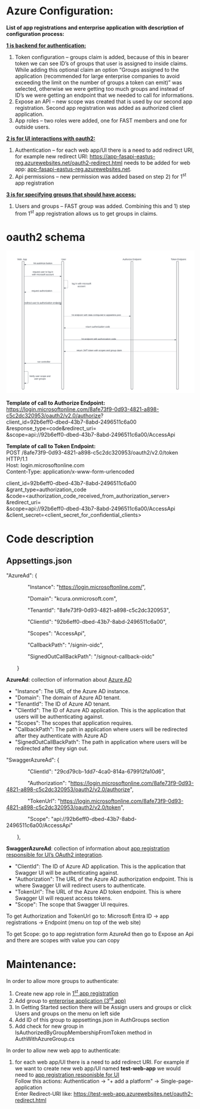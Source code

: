﻿# <a name="_hlk162351708"></a>Azure Configuration:
**List of app registrations and enterprise application with description of configuration process:**

**[1 is backend for authentication:](https://portal.azure.com/#view/Microsoft_AAD_RegisteredApps/ApplicationMenuBlade/~/Overview/appId/92b6eff0-dbed-43b7-8abd-2496511c6a00/isMSAApp~/false)**

1) Token configuration – groups claim is added, because of this in bearer token we can see ID’s of groups that user is assigned to inside claims. While adding this optional claim an option “Groups assigned to the application (recommended for large enterprise companies to avoid exceeding the limit on the number of groups a token can emit)” was selected, otherwise we were getting too much groups and instead of ID’s we were getting an endpoint that we needed to call for informations.
1) Expose an API – new scope was created that is used by our second app registration.
   Second app registration was added as authorized client application.
1) App roles – two roles were added, one for FAST members and one for outside users.

**[2 is for UI interactions with oauth2:](https://portal.azure.com/#view/Microsoft_AAD_RegisteredApps/ApplicationMenuBlade/~/Overview/appId/29cd79cb-1dd7-4ca0-814a-679912fa10d6/isMSAApp~/false)**

1) Authentication – for each web app/UI there is a need to add redirect URI, for example new redirect URI: <https://app-fasapi-eastus-reg.azurewebsites.net/oauth2-redirect.html> needs to be added for web app: [app-fasapi-eastus-reg.azurewebsites.net](https://app-fasapi-eastus-reg.azurewebsites.net/).
1) Api permissions – new permission was added based on step 2) for 1<sup>st</sup> app registration

**[3 is for specifying groups that should have access:](https://portal.azure.com/#view/Microsoft_AAD_IAM/ManagedAppMenuBlade/~/Overview/objectId/bcfa1930-dd87-4e9c-9c25-886888ad3636/appId/92b6eff0-dbed-43b7-8abd-2496511c6a00/preferredSingleSignOnMode~/null/servicePrincipalType/Application/fromNav/)** 

1) Users and groups – FAST group was added. Combining this and 1) step from 1<sup>st</sup> app registration allows us to get groups in claims.
# oauth2 schema
![](oauth2_flow_schema.png)

**Template of call to Authorize Endpoint:**  
https://login.microsoftonline.com/8afe73f9-0d93-4821-a898-c5c2dc320953/oauth2/v2.0/authorize?  
client_id=92b6eff0-dbed-43b7-8abd-2496511c6a00  
&response_type=code&redirect_uri=<taken from UI app registration>  
&scope=api://92b6eff0-dbed-43b7-8abd-2496511c6a00/AccessApi  

**Template of call to Token Endpoint:**  
POST /8afe73f9-0d93-4821-a898-c5c2dc320953/oauth2/v2.0/token HTTP/1.1  
Host: login.microsoftonline.com  
Content-Type: application/x-www-form-urlencoded  

client_id=92b6eff0-dbed-43b7-8abd-2496511c6a00  
&grant_type=authorization_code  
&code=<authorization_code_received_from_authorization_server>  
&redirect_uri=<taken from UI app registration>  
&scope=api://92b6eff0-dbed-43b7-8abd-2496511c6a00/AccessApi  
&client_secret=<client_secret_for_confidential_clients>  

# Code description
## Appsettings.json
"AzureAd": {

`        `"Instance": "https://login.microsoftonline.com/",

`        `"Domain": "kcura.onmicrosoft.com",

`        `"TenantId": "8afe73f9-0d93-4821-a898-c5c2dc320953",

`        `"ClientId": "92b6eff0-dbed-43b7-8abd-2496511c6a00",

`        `"Scopes": "AccessApi",

`        `"CallbackPath": "/signin-oidc",

`        `"SignedOutCallBackPath": "/signout-callback-oidc"

`    `}

**AzureAd**: collection of information about [Azure AD](https://portal.azure.com/#view/Microsoft\_AAD\_RegisteredApps/ApplicationMenuBlade/~/ProtectAnAPI/appId/92b6eff0-dbed-43b7-8abd-2496511c6a00/isMSAApp~/false)

- "Instance": The URL of the Azure AD instance. 
- "Domain": The domain of Azure AD tenant.
- "TenantId": The ID of Azure AD tenant.
- "ClientId": The ID of Azure AD application. This is the application that users will be authenticating against.
- "Scopes": The scopes that application requires. 
- "CallbackPath": The path in application where users will be redirected after they authenticate with Azure AD
- "SignedOutCallBackPath": The path in application where users will be redirected after they sign out.

"SwaggerAzureAd": {

`        `"ClientId": "29cd79cb-1dd7-4ca0-814a-679912fa10d6",

`        `"Authorization": "https://login.microsoftonline.com/8afe73f9-0d93-4821-a898-c5c2dc320953/oauth2/v2.0/authorize",

`        `"TokenUrl": "https://login.microsoftonline.com/8afe73f9-0d93-4821-a898-c5c2dc320953/oauth2/v2.0/token",

`        `"Scope": "api://92b6eff0-dbed-43b7-8abd-2496511c6a00/AccessApi"

`    `},

**SwaggerAzureAd**: collection of information about [app registration responsible for UI’s OAuth2 integration](https://portal.azure.com/#view/Microsoft\_AAD\_RegisteredApps/ApplicationMenuBlade/~/Overview/appId/29cd79cb-1dd7-4ca0-814a-679912fa10d6/isMSAApp~/false).

- "ClientId": The ID of Azure AD application. This is the application that Swagger UI will be authenticating against.
- "Authorization": The URL of the Azure AD authorization endpoint. This is where Swagger UI will redirect users to authenticate. 
- "TokenUrl": The URL of the Azure AD token endpoint. This is where Swagger UI will request access tokens. 
- "Scope": The scope that Swagger UI requires.

To get Authorization and TokenUrl go to:
Microsoft Entra ID -> app registrations -> Endpoint (menu on top of the web site)

To get Scope:
go to app registration form AzureAd then go to Expose an Api and there are scopes with value you can copy


# Maintenance:
In order to allow more groups to authenticate:

1) Create new app role in [1<sup>st</sup> app registration](https://portal.azure.com/#view/Microsoft_AAD_RegisteredApps/ApplicationMenuBlade/~/Overview/appId/29cd79cb-1dd7-4ca0-814a-679912fa10d6/isMSAApp~/false)
1) Add group to [enterprise application (3<sup>rd</sup> app)](https://portal.azure.com/#view/Microsoft_AAD_IAM/ManagedAppMenuBlade/~/Overview/objectId/bcfa1930-dd87-4e9c-9c25-886888ad3636/appId/92b6eff0-dbed-43b7-8abd-2496511c6a00/preferredSingleSignOnMode~/null/servicePrincipalType/Application/fromNav/)
2) In Getting Started section there will be Assign users and groups or click Users and groups on the menu on left side
1) Add ID of this group to appsettings.json in AuthGroups section
1) Add check for new group in IsAuthorizedByGroupMembershipFromToken method in AuthWithAzureGroup.cs

In order to allow new web app to authenticate:

1) for each web app/UI there is a need to add redirect URI.
For example if we want to create new web app/UI named **test-web-app** we would need to [app registration responisble for UI](https://portal.azure.com/#view/Microsoft_AAD_RegisteredApps/ApplicationMenuBlade/~/Overview/appId/29cd79cb-1dd7-4ca0-814a-679912fa10d6/isMSAApp~/false)  
Follow this actions: Authentication -> "+ add a platform" -> Single-page-application  
Enter Redirect-URI like: <https://test-web-app.azurewebsites.net/oauth2-redirect.html>